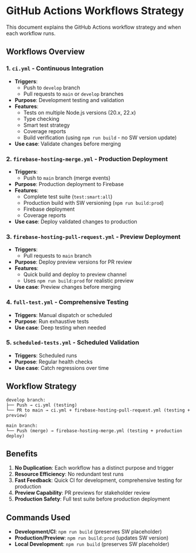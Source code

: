# GitHub Actions Workflows Strategy

This document explains the GitHub Actions workflow strategy and when each workflow runs.

## Workflows Overview

### 1. `ci.yml` - Continuous Integration
- **Triggers**: 
  - Push to `develop` branch
  - Pull requests to `main` or `develop` branches
- **Purpose**: Development testing and validation
- **Features**:
  - Tests on multiple Node.js versions (20.x, 22.x)
  - Type checking
  - Smart test strategy
  - Coverage reports
  - Build verification (using `npm run build` - no SW version update)
- **Use case**: Validate changes before merging

### 2. `firebase-hosting-merge.yml` - Production Deployment
- **Triggers**: 
  - Push to `main` branch (merge events)
- **Purpose**: Production deployment to Firebase
- **Features**:
  - Complete test suite (`test:smart:all`)
  - Production build with SW versioning (`npm run build:prod`)
  - Firebase deployment
  - Coverage reports
- **Use case**: Deploy validated changes to production

### 3. `firebase-hosting-pull-request.yml` - Preview Deployment
- **Triggers**: 
  - Pull requests to `main` branch
- **Purpose**: Deploy preview versions for PR review
- **Features**:
  - Quick build and deploy to preview channel
  - Uses `npm run build:prod` for realistic preview
- **Use case**: Preview changes before merging

### 4. `full-test.yml` - Comprehensive Testing
- **Triggers**: Manual dispatch or scheduled
- **Purpose**: Run exhaustive tests
- **Use case**: Deep testing when needed

### 5. `scheduled-tests.yml` - Scheduled Validation
- **Triggers**: Scheduled runs
- **Purpose**: Regular health checks
- **Use case**: Catch regressions over time

## Workflow Strategy

```
develop branch:
├── Push → ci.yml (testing)
└── PR to main → ci.yml + firebase-hosting-pull-request.yml (testing + preview)

main branch:
└── Push (merge) → firebase-hosting-merge.yml (testing + production deploy)
```

## Benefits

1. **No Duplication**: Each workflow has a distinct purpose and trigger
2. **Resource Efficiency**: No redundant test runs
3. **Fast Feedback**: Quick CI for development, comprehensive testing for production
4. **Preview Capability**: PR previews for stakeholder review
5. **Production Safety**: Full test suite before production deployment

## Commands Used

- **Development/CI**: `npm run build` (preserves SW placeholder)
- **Production/Preview**: `npm run build:prod` (updates SW version)
- **Local Development**: `npm run build` (preserves SW placeholder)
